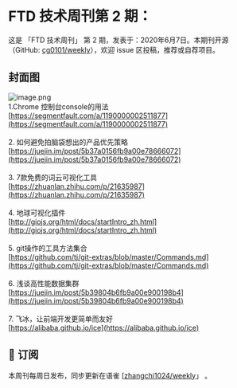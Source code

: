 # FTD 技术周刊第 2 期：
这是 「FTD 技术周刊」 第 2 期，发表于：2020年6月7日。本期刊开源（GitHub: [cg0101/weekly](https://github.com/cg0101/weekly)），欢迎 issue 区投稿，推荐或自荐项目。
## 封面图
![image.png](https://cdn.nlark.com/yuque/0/2020/png/132503/1605582775641-8febf27f-d7ad-46b1-9496-3945477ade89.png#height=720&id=hoN1p&margin=%5Bobject%20Object%5D&name=image.png&originHeight=720&originWidth=1080&originalType=binary&size=1508557&status=done&style=none&width=1080)<br />1.Chrome 控制台console的用法<br />[https://segmentfault.com/a/1190000002511877](https://segmentfault.com/a/1190000002511877)<br />
<br />2. 如何避免拍脑袋想出的产品优先策略<br />[https://juejin.im/post/5b37a0156fb9a00e78666072](https://juejin.im/post/5b37a0156fb9a00e78666072)<br />
<br />3. 7款免费的词云可视化工具<br />[https://zhuanlan.zhihu.com/p/21635987](https://zhuanlan.zhihu.com/p/21635987)<br />
<br />4. 地球可视化插件<br />[http://giojs.org/html/docs/startIntro_zh.html](http://giojs.org/html/docs/startIntro_zh.html)<br />
<br />5. git操作的工具方法集合<br />[https://github.com/tj/git-extras/blob/master/Commands.md](https://github.com/tj/git-extras/blob/master/Commands.md)<br />
<br />6. 浅谈高性能数据集群<br />[https://juejin.im/post/5b39804b6fb9a00e900198b4](https://juejin.im/post/5b39804b6fb9a00e900198b4)<br />
<br />7. 飞冰，让前端开发更简单而友好<br />[https://alibaba.github.io/ice](https://alibaba.github.io/ice)



## 📅 订阅
本周刊每周日发布，同步更新在语雀 [[zhangchi1024/weekly](https://www.yuque.com/zhangchi1024/weekly)」 。